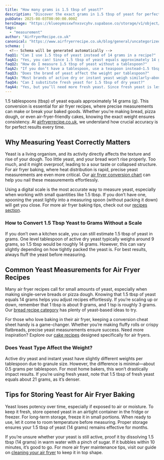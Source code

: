 ```yaml
---
title: "How many grams is 1.5 tbsp of yeast?"
description: "Discover the exact grams in 1.5 tbsp of yeast for perfect baking every time. Get precise conversions and air fryer-friendly tips here."
pubDate: 2025-08-03T00:00:00.000Z
heroImage: "https://klueoymssxwfnxsvcyhv.supabase.co/storage/v1/object/public/Shmucket/how-many-grams-is-1-5-tbsp-of-yeast.webp"
tags:
  - "measurement"
author: "AirFryerRecipe.co.uk"
canonical: "https://www.airfryerrecipe.co.uk/blog/general/uncategorized/how-many-grams-is-1-5-tbsp-of-yeast"
schema: |
  <!-- Schema will be generated automatically -->
faqQ1: "Can I use 1.5 tbsp of yeast instead of 14 grams in a recipe?"
faqA1: "Yes, you can! Since 1.5 tbsp of yeast equals approximately 14 grams, the measurements are interchangeable. Just ensure you’re using a proper measuring spoon for accuracy, especially in air fryer recipes where precision matters."
faqQ2: "How do I measure 1.5 tbsp of yeast without a tablespoon?"
faqA2: "If you don’t have a tablespoon, use a teaspoon instead—1.5 tbsp equals 4.5 teaspoons. Alternatively, a digital kitchen scale is the most accurate method. Lightly spoon the yeast into your measuring spoon without packing it down for the closest approximation."
faqQ3: "Does the brand of yeast affect the weight per tablespoon?"
faqA3: "Most brands of active dry or instant yeast weigh similarly—about 9 grams per tablespoon. However, slight variations can occur due to granule size. For absolute precision, especially in air fryer baking, weighing with a scale is best."
faqQ4: "Can I substitute fresh yeast for 1.5 tbsp of dry yeast?"
faqA4: "Yes, but you’ll need more fresh yeast. Since fresh yeast is less concentrated, use about 21 grams (roughly 2.5 tbsp) to match the leavening power of 1.5 tbsp (14 grams) of dry yeast. Always proof fresh yeast to ensure it’s active."
---
```

<p>1.5 tablespoons (tbsp) of yeast equals approximately 14 grams (g). This conversion is essential for air fryer recipes, where precise measurements can make or break your baked goods. Whether you’re making bread, pizza dough, or even air-fryer-friendly cakes, knowing the exact weight ensures consistency. At <a href=https://www.airfryerrecipe.co.uk/>airfryerrecipe.co.uk</a>, we understand how crucial accuracy is for perfect results every time.</p>  

<h2>Why Measuring Yeast Correctly Matters</h2>  
<p>Yeast is a living organism, and its activity directly affects the texture and rise of your dough. Too little yeast, and your bread won’t rise properly. Too much, and it might overproof, leading to a sour taste or collapsed structure. For air fryer baking, where heat distribution is rapid, precise yeast measurements are even more critical. Our <a href=https://www.airfryerrecipe.co.uk/air-fryer-conversion-chart>air fryer conversion chart</a> can help you nail these measurements effortlessly.</p>  

<p>Using a digital scale is the most accurate way to measure yeast, especially when working with small quantities like 1.5 tbsp. If you don’t have one, spooning the yeast lightly into a measuring spoon (without packing it down) will get you close. For more air fryer baking tips, check out our <a href=https://www.airfryerrecipe.co.uk/recipes>recipes section</a>.</p>  

<h3>How to Convert 1.5 Tbsp Yeast to Grams Without a Scale</h3>  
<p>If you don’t own a kitchen scale, you can still estimate 1.5 tbsp of yeast in grams. One level tablespoon of active dry yeast typically weighs around 9 grams, so 1.5 tbsp would be roughly 14 grams. However, this can vary slightly depending on how tightly packed the yeast is. For best results, always fluff the yeast before measuring.</p>  

<h2>Common Yeast Measurements for Air Fryer Recipes</h2>  
<p>Many air fryer recipes call for small amounts of yeast, especially when making single-serve breads or pizza dough. Knowing that 1.5 tbsp of yeast equals 14 grams helps you adjust recipes effortlessly. If you’re scaling up or down, remember that 1 tbsp is about 9 grams, and 1 tsp is roughly 3 grams. Our <a href=https://www.airfryerrecipe.co.uk/recipe-category/bread>bread recipe category</a> has plenty of yeast-based ideas to try.</p>  

<p>For those who love baking in their air fryer, keeping a conversion cheat sheet handy is a game-changer. Whether you’re making fluffy rolls or crispy flatbreads, precise yeast measurements ensure success. Need more inspiration? Explore our <a href=https://www.airfryerrecipe.co.uk/recipe-category/cakes>cake recipes</a> designed specifically for air fryers.</p>  

<h3>Does Yeast Type Affect the Weight?</h3>  
<p>Active dry yeast and instant yeast have slightly different weights per tablespoon due to granule size. However, the difference is minimal—about 0.5 grams per tablespoon. For most home bakers, this won’t drastically impact results. If you’re using fresh yeast, note that 1.5 tbsp of fresh yeast equals about 21 grams, as it’s denser.</p>  

<h2>Tips for Storing Yeast for Air Fryer Baking</h2>  
<p>Yeast loses potency over time, especially if exposed to air or moisture. To keep it fresh, store opened yeast in an airtight container in the fridge or freezer. For long-term storage, freeze it in small portions. When ready to use, let it come to room temperature before measuring. Proper storage ensures your 1.5 tbsp of yeast (14 grams) remains effective for months.</p>  

<p>If you’re unsure whether your yeast is still active, proof it by dissolving 1.5 tbsp (14 grams) in warm water with a pinch of sugar. If it bubbles within 10 minutes, it’s good to go. For more air fryer maintenance tips, visit our guide on <a href=https://www.airfryerrecipe.co.uk/air-fryer-cleaner>cleaning your air fryer</a> to keep it in top shape.</p>
